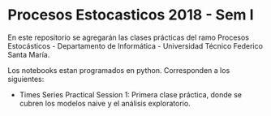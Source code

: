 # Procesos Estocasticos 2018 - Sem I

En este repositorio se agregarán las clases prácticas del ramo Procesos Estocásticos - Departamento de Informática - Universidad Técnico Federico Santa María.

Los notebooks estan programados en python. Corresponden a los siguientes:

 * Times Series Practical Session 1: Primera clase práctica, donde se cubren los modelos naive y el análisis exploratorio.


